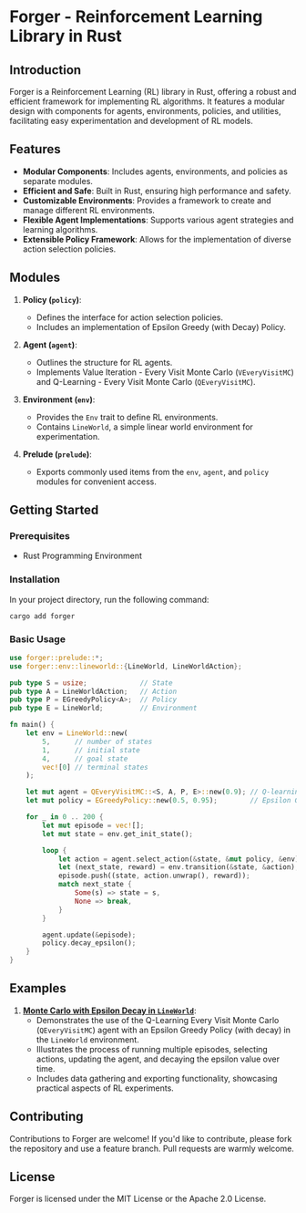 # Forger - Reinforcement Learning Library in Rust

## Introduction

Forger is a Reinforcement Learning (RL) library in Rust, offering a robust and efficient framework for implementing RL algorithms. It features a modular design with components for agents, environments, policies, and utilities, facilitating easy experimentation and development of RL models.

## Features

- **Modular Components**: Includes agents, environments, and policies as separate modules.
- **Efficient and Safe**: Built in Rust, ensuring high performance and safety.
- **Customizable Environments**: Provides a framework to create and manage different RL environments.
- **Flexible Agent Implementations**: Supports various agent strategies and learning algorithms.
- **Extensible Policy Framework**: Allows for the implementation of diverse action selection policies.

## Modules

1. **Policy (`policy`)**: 
   - Defines the interface for action selection policies.
   - Includes an implementation of Epsilon Greedy (with Decay) Policy.

2. **Agent (`agent`)**: 
   - Outlines the structure for RL agents.
   - Implements Value Iteration - Every Visit Monte Carlo (`VEveryVisitMC`) and Q-Learning - Every Visit Monte Carlo (`QEveryVisitMC`).

3. **Environment (`env`)**: 
   - Provides the `Env` trait to define RL environments.
   - Contains `LineWorld`, a simple linear world environment for experimentation.

4. **Prelude (`prelude`)**: 
   - Exports commonly used items from the `env`, `agent`, and `policy` modules for convenient access.

## Getting Started

### Prerequisites

- Rust Programming Environment

### Installation

In your project directory, run the following command:
```shell
cargo add forger
```

### Basic Usage

```rust
use forger::prelude::*;
use forger::env::lineworld::{LineWorld, LineWorldAction};

pub type S = usize;             // State
pub type A = LineWorldAction;   // Action
pub type P = EGreedyPolicy<A>;  // Policy
pub type E = LineWorld;         // Environment

fn main() {
    let env = LineWorld::new(
        5,      // number of states
        1,      // initial state
        4,      // goal state
        vec![0] // terminal states
    );

    let mut agent = QEveryVisitMC::<S, A, P, E>::new(0.9); // Q-learning (Everyvisit MC, gamma = 0.9)
    let mut policy = EGreedyPolicy::new(0.5, 0.95);        // Epsilon Greedy Policy (epsilon = 0.5, decay = 0.95)

    for _ in 0 .. 200 {
        let mut episode = vec![];
        let mut state = env.get_init_state();

        loop {
            let action = agent.select_action(&state, &mut policy, &env);
            let (next_state, reward) = env.transition(&state, &action);
            episode.push((state, action.unwrap(), reward));
            match next_state {
                Some(s) => state = s,
                None => break,
            }
        }

        agent.update(&episode);
        policy.decay_epsilon();
    }
}
```


## Examples

1. [**Monte Carlo with Epsilon Decay in `LineWorld`**](./examples/lineworld_mc_edecay.rs):
   - Demonstrates the use of the Q-Learning Every Visit Monte Carlo (`QEveryVisitMC`) agent with an Epsilon Greedy Policy (with decay) in the `LineWorld` environment.
   - Illustrates the process of running multiple episodes, selecting actions, updating the agent, and decaying the epsilon value over time.
   - Includes data gathering and exporting functionality, showcasing practical aspects of RL experiments.


## Contributing

Contributions to Forger are welcome! If you'd like to contribute, please fork the repository and use a feature branch. Pull requests are warmly welcome.

## License

Forger is licensed under the MIT License or the Apache 2.0 License.
